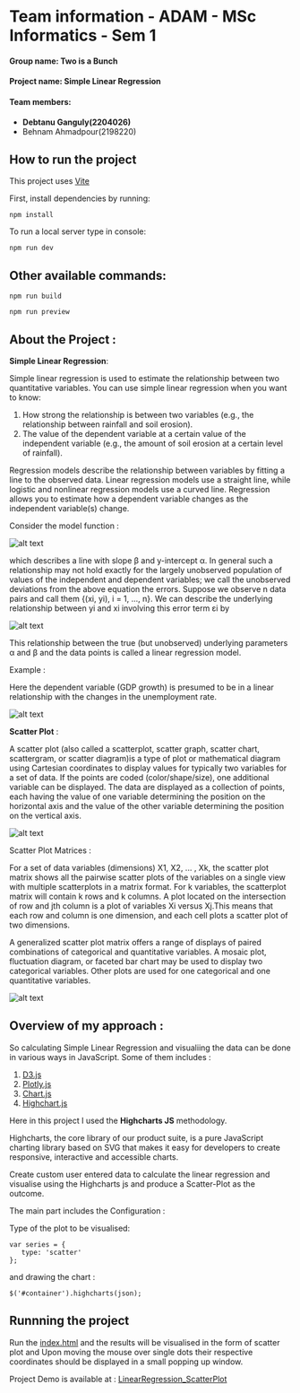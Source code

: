 # Team information - ADAM - MSc Informatics - Sem 1
#### Group name: **Two is a Bunch**
#### Project name: **Simple Linear Regression**
#### Team members:
- **Debtanu Ganguly(2204026)**
- Behnam Ahmadpour(2198220)

## How to run the project

This project uses [Vite](https://vitejs.dev/)

First, install dependencies by running:
```
npm install
```

To run a local server type in console:
```
npm run dev
```

## Other available commands:

```
npm run build
```
```
npm run preview
```
## About the Project :

**Simple Linear Regression**: 

Simple linear regression is used to estimate the relationship between two quantitative variables. You can use simple linear regression when you want to know:
1. How strong the relationship is between two variables (e.g., the relationship between rainfall and soil erosion).
2. The value of the dependent variable at a certain value of the independent variable (e.g., the amount of soil erosion at a certain level of rainfall).

Regression models describe the relationship between variables by fitting a line to the observed data. Linear regression models use a straight line, while logistic and nonlinear regression models use a curved line. Regression allows you to estimate how a dependent variable changes as the independent variable(s) change.

Consider the model function :

![alt text](https://wikimedia.org/api/rest_v1/media/math/render/svg/bf2c1cac7c1e6c9a426d92e9adad6ff4d8b4152e
)

which describes a line with slope β and y-intercept α. In general such a relationship may not hold exactly for the largely unobserved population of values of the independent and dependent variables; we call the unobserved deviations from the above equation the errors. Suppose we observe n data pairs and call them {(xi, yi), i = 1, ..., n}. We can describe the underlying relationship between yi and xi involving this error term εi by

![alt text](https://wikimedia.org/api/rest_v1/media/math/render/svg/968be557dd22b1a2e536b8d22369cfdb37f58703)

This relationship between the true (but unobserved) underlying parameters α and β and the data points is called a linear regression model.

Example : 

Here the dependent variable (GDP growth) is presumed to be in a linear relationship with the changes in the unemployment rate.

![alt text](https://upload.wikimedia.org/wikipedia/commons/thumb/7/77/Okuns_law_quarterly_differences.svg/600px-Okuns_law_quarterly_differences.svg.png)


**Scatter Plot** :

A scatter plot (also called a scatterplot, scatter graph, scatter chart, scattergram, or scatter diagram)is a type of plot or mathematical diagram using Cartesian coordinates to display values for typically two variables for a set of data. If the points are coded (color/shape/size), one additional variable can be displayed. The data are displayed as a collection of points, each having the value of one variable determining the position on the horizontal axis and the value of the other variable determining the position on the vertical axis.

![alt text](https://upload.wikimedia.org/wikipedia/commons/thumb/a/af/Scatter_diagram_for_quality_characteristic_XXX.svg/440px-Scatter_diagram_for_quality_characteristic_XXX.svg.png)

Scatter Plot Matrices :

For a set of data variables (dimensions) X1, X2, ... , Xk, the scatter plot matrix shows all the pairwise scatter plots of the variables on a single view with multiple scatterplots in a matrix format. For k variables, the scatterplot matrix will contain k rows and k columns. A plot located on the intersection of row and jth column is a plot of variables Xi versus Xj.This means that each row and column is one dimension, and each cell plots a scatter plot of two dimensions.

A generalized scatter plot matrix offers a range of displays of paired combinations of categorical and quantitative variables. A mosaic plot, fluctuation diagram, or faceted bar chart may be used to display two categorical variables. Other plots are used for one categorical and one quantitative variables.

![alt text](https://upload.wikimedia.org/wikipedia/commons/thumb/a/a5/Matriz_de_gr%C3%A1ficos_de_dispers%C3%A3o.svg/1320px-Matriz_de_gr%C3%A1ficos_de_dispers%C3%A3o.svg.png
)
## Overview of my approach :

So calculating Simple Linear Regression and visualiing the data can be done in various ways in JavaScript. Some of them includes :
1. [D3.js](https://d3js.org/) 
2. [Plotly.js](https://plotly.com/javascript/)
3. [Chart.js](https://www.chartjs.org/)
4. [Highchart.js](https://www.highcharts.com/blog/products/highcharts/)

Here in this project I used the **Highcharts JS** methodology.

Highcharts, the core library of our product suite, is a pure JavaScript charting library based on SVG that makes it easy for developers to create responsive, interactive and accessible charts.

Create custom user entered data to calculate the linear regression and visualise using the Highcharts js and produce a Scatter-Plot as the outcome.

The main part includes the Configuration :

Type of the plot to be visualised:
```
var series = {
   type: 'scatter'
};
```
and drawing the chart :
```
$('#container').highcharts(json);
```
## Runnning the project

Run the [index.html](/Users/debtanu/Desktop/THB/WS-2022:23/ADAM/LinearRegression/LR/index.html) and the results will be visualised in the form of scatter plot and Upon moving the mouse over single dots their respective coordinates should be displayed in a small popping up window.

Project Demo is available at : [LinearRegression_ScatterPlot](https://adam-two-is-a-bunch.github.io/linearregression/)




